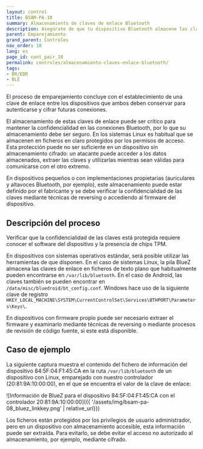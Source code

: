```yaml
---
layout: control
title: BSAM-PA-10
summary: Almacenamiento de claves de enlace Bluetooth
description: Asegúrate de que tu dispositivo Bluetooth almacene las claves de enlace de forma segura para evitar ataques.
parent: Emparejamiento
grand_parent: Controles
nav_order: 10
lang: es
page_id: cont_pair_10
permalink: controles/almacenamiento-claves-enlace-bluetooth/
tags:
- BR/EDR
- BLE
---
```


El proceso de emparejamiento concluye con el establecimiento de una clave de enlace entre los dispositivos que ambos deben conservar para autenticarse y cifrar futuras conexiones.

El almacenamiento de estas claves de enlace puede ser crítico para mantener la confidencialidad en las conexiones Bluetooth, por lo que su almacenamiento debe ser seguro. En los sistemas Linux es habitual que se almacenen en ficheros en claro protegidos por los permisos de acceso. Esta protección puede no ser suficiente en un dispositivo sin almacenamiento cifrado: un atacante puede acceder a los datos almacenados, extraer las claves y utilizarlas mientras sean válidas para comunicarse con el otro extremo.

En dispositivos pequeños o con implementaciones propietarias (auriculares y altavoces Bluetooth, por ejemplo), este almacenamiento puede estar definido por el fabricante y se debe verificar la confidencialidad de las claves mediante técnicas de reversing o accediendo al firmware del dispositivo. 

## Descripción del proceso

Verificar que la confidencialidad de las claves está protegida requiere conocer el software del dispositivo y la presencia de chips TPM.

En dispositivos con sistemas operativos estándar, será posible utilizar las herramientas de que disponen. En el caso de sistemas Linux, la pila BlueZ almacena las claves de enlace en ficheros de texto plano que habitualmente pueden encontrarse en `/var/lib/bluetooth`. En el caso de Android, las claves también se pueden encontrar en `/data/misc/bluedroid/bt_config.conf`. Windows hace uso de la siguiente clave de registro `HKEY_LOCAL_MACHINE\SYSTEM\CurrentControlSet\Services\BTHPORT\Parameters\Keys\`.

En dispositivos con firmware propio puede ser necesario extraer el firmware y examinarlo mediante técnicas de reversing o mediante procesos de revisión de código fuente, si este está disponible.

## Caso de ejemplo

La siguiente captura muestra el contenido del fichero de información del dispositivo 84:5F:04:F1:45:CA en la ruta `/var/lib/bluetooth` de un dispositivo con Linux, emparejado con nuestro controlador (20:81:9A:10:00:00), en el que se encuentra el valor de la clave de enlace:

![Información de BlueZ para el dispositivo 84:5F:04:F1:45:CA con el controlador 20:81:9A:10:00:00]({{ '/assets/img/bsam-pa-08_bluez_linkkey.png' | relative_url}})

Los ficheros están protegidos por los privilegios de usuario administrador, pero en un dispositivo con almacenamiento accesible, esta información puede ser extraída. Para evitarlo, se debe evitar el acceso no autorizado al almacenamiento, por ejemplo, mediante cifrado.
